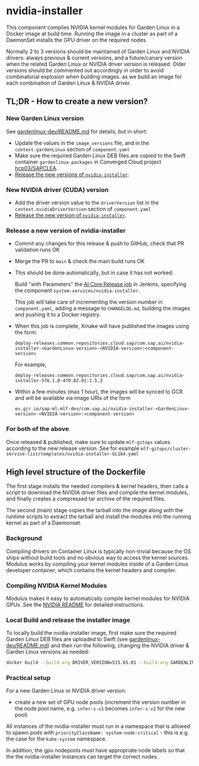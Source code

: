 # nvidia-installer


This component compiles NVIDIA kernel modules for Garden Linux in a Docker image at build time.
Running the image in a cluster as part of a DaemonSet installs the GPU driver on the required nodes.

Normally 2 to 3 versions should be maintained of Garden Linux and NVIDIA drivers:
always previous & current versions, and a future/canary version when
the related Garden Linux or NVIDIA driver version is released.
Older versions should be commented out accordingly in order to avoid
combinatorial explosion when building images. as we build an image for each combination of Garden Linux & NVIDIA driver.

## TL;DR - How to create a new version?

### New Garden Linux version

See [gardenlinux-dev/README.md](gardenlinux-dev/README.md) for details, but in short:

* Update the values in the `image_versions` file, and in the `context.gardenLinux` section of `component.yaml`
* Make sure the required Garden Linux DEB files are copied to the Swift container `gardenlinux-packages` in Converged Cloud
  project [hcp03/SAPCLEA](https://dashboard.eu-de-1.cloud.sap/hcp03/sapclea/home).
* [Release the new versions of `nvidia-installer`](#release-a-new-version-of-nvidia-installer).

### New NVIDIA driver (CUDA) version

* Add the driver version value to the `driverVersion` list in the `context.nvidiaDriverVersion` section of `component.yaml`
* [Release the new version of `nvidia-installer`](#release-a-new-version-of-nvidia-installer).

### Release a new version of nvidia-installer

* Commit any changes for this release & push to GitHub, check that PR validation runs OK
* Merge the PR to `main` & check the main build runs OK
* This should be done automatically, but in case it has not worked:

  Build "with Parameters" the [AI Core Release job](https://jenkins.ml.only.sap/job/AI-Foundation/job/berlin-jenkins/job/AI-Core/job/Release/job/main/)
  in Jenkins, specifying the component `system-services/nvidia-installer`.

  This job will take care of incrementing the
  version number in `component.yaml`, adding a message to `CHANGELOG.md`, building the images and pushing it to a Docker
  registry.
* When this job is complete, Xmake will have published the images using the form:

  `deploy-releases.common.repositories.cloud.sap/com.sap.ai/nvidia-installer-<GardenLinux-version>-<NVIDIA-version>:<component-version>`

  For example,

  `deploy-releases.common.repositories.cloud.sap/com.sap.ai/nvidia-installer-576.1.0-470.82.01:1.5.3`

* Within a few minutes (max 1 hour), the images will be synced to GCR and will be available via image URIs of the form

  `eu.gcr.io/sap-ml-mlf-dev/com.sap.ai/nvidia-installer-<GardenLinux-version>-<NVIDIA-version>:<component-version>`


### For both of the above

Once released & published, make sure to update `mlf-gitops` values according to the new release version.
See for example `mlf-gitops/cluster-service-list/templates/nvidia-installer-GL184.yaml`

## High level structure of the Dockerfile

The first stage installs the needed compilers & kernel headers, then calls
a script to download the NVIDIA driver files and compile the kernel modules, and finally creates a
compressed tar archive of the required files.

The second (main) stage copies the tarball into the image along with the runtime scripts to
extract the tarball and install
the modules into the running kernel as part of a Daemonset.

### Background

Compiling drivers on Container Linux is typically non-trivial because the OS ships
without build tools and no obvious way to access the kernel sources. Modulus works
by compiling your kernel modules inside of a Garden Linux developer container,
which contains the kernel headers and compiler.

### Compiling NVIDIA Kernel Modules

Modulus makes it easy to automatically compile kernel modules for NVIDIA GPUs. See the [NVIDIA README](nvidia/README.md) for detailed instructions.

### Local Build and release the installer image

To locally build the nvidia-installer image, first make sure the required Garden Linux DEB files are uploaded
to Swift (see [gardenlinux-dev/README.md](gardenlinux-dev/README.md)) and then run the following, changing the NVIDIA driver & Garden Linux versions as needed:

```bash
docker build --build-arg DRIVER_VERSION=515.65.01 --build-arg GARDENLINUX_VERSION=934.6.0 .
```

### Practical setup

For a new Garden Linux or NVIDIA driver version:
- create a new set of GPU node pools (increment the version number in the node pool name, e.g. `infer-s-v1` becomes
 `infer-s-v2` for the new pool)

All instances of the nvidia-installer must run in a namespace that is allowed to
spawn pods with `priorityClassName: system-node-critical` - this is e.g. the case
for the `kube-system` namespace.

In addition, the gpu nodepools must have appropriate node labels so that the
the nvidia-installer instances can target the correct nodes.
